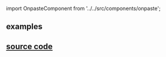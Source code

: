 import OnpasteComponent from '../../src/components/onpaste';

## examples

<OnpasteComponent/>

## [source code](https://github.com/z9956/Notes/blob/main/src/utils/onpaste.html)
